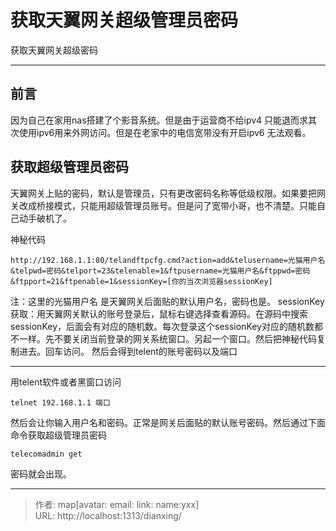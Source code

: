# 获取天翼网关超级管理员密码

获取天翼网关超级密码
<!--more-->
***

## 前言
因为自己在家用nas搭建了个影音系统。但是由于运营商不给ipv4 只能退而求其次使用ipv6用来外网访问。但是在老家中的电信宽带没有开启ipv6 无法观看。

## 获取超级管理员密码
天翼网关上贴的密码，默认是管理员，只有更改密码名称等低级权限。如果要把网关改成桥接模式，只能用超级管理员账号。但是问了宽带小哥，也不清楚。只能自己动手破机了。

神秘代码
```
http://192.168.1.1:80/telandftpcfg.cmd?action=add&telusername=光猫用户名&telpwd=密码&telport=23&telenable=1&ftpusername=光猫用户名&ftppwd=密码&ftpport=21&ftpenable=1&sessionKey=[你的当次浏览器sessionKey]
```
注：这里的光猫用户名 是天翼网关后面贴的默认用户名，密码也是。
sessionKey获取：用天翼网关默认的账号登录后，鼠标右键选择查看源码。在源码中搜索sessionKey，后面会有对应的随机数。每次登录这个sessionKey对应的随机数都不一样。先不要关闭当前登录的网关系统窗口。另起一个窗口。然后把神秘代码复制进去。回车访问。
然后会得到telent的账号密码以及端口

***
用telent软件或者黑窗口访问
```
telnet 192.168.1.1 端口
```
然后会让你输入用户名和密码。正常是网关后面贴的默认账号密码。然后通过下面命令获取超级管理员密码

```
telecomadmin get
```
密码就会出现。

---

> 作者: map[avatar:<nil> email:<nil> link:<nil> name:yxx]  
> URL: http://localhost:1313/dianxing/  


